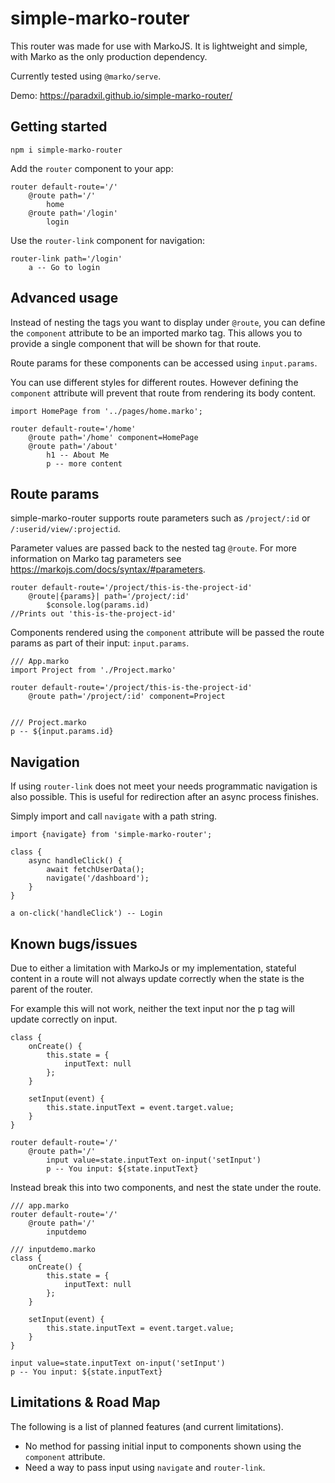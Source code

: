 # simple-marko-router
This router was made for use with MarkoJS. It is lightweight and simple, with Marko as the only production dependency.

Currently tested using `@marko/serve`.

Demo: https://paradxil.github.io/simple-marko-router/

## Getting started

`npm i simple-marko-router`

Add the `router` component to your app:

```marko
router default-route='/'
    @route path='/'
        home
    @route path='/login'
        login
```

Use the `router-link` component for navigation:

```marko
router-link path='/login'
    a -- Go to login
```

## Advanced usage

Instead of nesting the tags you want to display under `@route`, you can define the `component` attribute to be an imported marko tag. This allows you to provide a single component that will be shown for that route.

Route params for these components can be accessed using `input.params`.

You can use different styles for different routes. However defining the `component` attribute will prevent that route from rendering its body content.

```marko
import HomePage from '../pages/home.marko';

router default-route='/home'
    @route path='/home' component=HomePage
    @route path='/about'
        h1 -- About Me
        p -- more content
```

## Route params

simple-marko-router supports route parameters such as `/project/:id` or `/:userid/view/:projectid`.

Parameter values are passed back to the nested tag `@route`. For more information on Marko tag parameters see https://markojs.com/docs/syntax/#parameters.

```marko 
router default-route='/project/this-is-the-project-id'
    @route|{params}| path='/project/:id'
        $console.log(params.id)
//Prints out 'this-is-the-project-id'
```

Components rendered using the `component` attribute will be passed the route params as part of their input: `input.params`.

```marko
/// App.marko
import Project from './Project.marko'

router default-route='/project/this-is-the-project-id'
    @route path='/project/:id' component=Project


/// Project.marko
p -- ${input.params.id}

```

## Navigation

If using `router-link` does not meet your needs programmatic navigation is also possible. This is useful for redirection after an async process finishes.

Simply import and call `navigate` with a path string.

```marko
import {navigate} from 'simple-marko-router';

class {
    async handleClick() {
        await fetchUserData();
        navigate('/dashboard');
    }
}

a on-click('handleClick') -- Login
```

## Known bugs/issues

Due to either a limitation with MarkoJs or my implementation, stateful content in a route will not always update correctly when the state is the parent of the router.

For example this will not work, neither the text input nor the p tag will update correctly on input.

```marko
class {
    onCreate() {
        this.state = {
            inputText: null
        };
    }

    setInput(event) {
        this.state.inputText = event.target.value;
    }
}

router default-route='/'
    @route path='/'
        input value=state.inputText on-input('setInput')
        p -- You input: ${state.inputText}

```

Instead break this into two components, and nest the state under the route.

```marko
/// app.marko
router default-route='/'
    @route path='/'
        inputdemo

/// inputdemo.marko
class {
    onCreate() {
        this.state = {
            inputText: null
        };
    }

    setInput(event) {
        this.state.inputText = event.target.value;
    }
}

input value=state.inputText on-input('setInput')
p -- You input: ${state.inputText}

```

## Limitations & Road Map

The following is a list of planned features (and current limitations).

- No method for passing initial input to components shown using the `component` attribute.
- Need a way to pass input using `navigate` and `router-link`.


